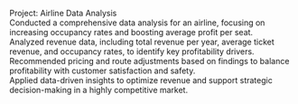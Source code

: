 Project: Airline Data Analysis
<br />
Conducted a comprehensive data analysis for an airline, focusing on increasing occupancy rates and boosting average profit per seat.<br />
Analyzed revenue data, including total revenue per year, average ticket revenue, and occupancy rates, to identify key profitability drivers.<br />
Recommended pricing and route adjustments based on findings to balance profitability with customer satisfaction and safety.<br />
Applied data-driven insights to optimize revenue and support strategic decision-making in a highly competitive market.<br />
